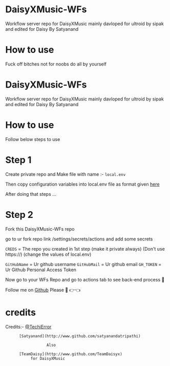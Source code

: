 # DaisyXMusic-WFs
Workflow server repo for DaisyXMusic mainly davloped for ultroid by sipak and edited for Daisy By Satyanand

# How to use 

Fuck off bitches not for noobs do all by yourself

# DaisyXMusic-WFs
Workflow server repo for DaisyXMusic mainly davloped for ultroid by sipak and edited for Daisy By Satyanand


# How to use 

Follow below steps to use 

# Step 1

Create private repo and 
Make file with name :- `local.env` 

Then copy configuration variables into local.env file 
as format given [here](https://github.com/TeamDaisyX/DaisyXMusic/blob/Py-Tgcalls/example.env)

After doing that steps ...

# Step 2

Fork this DaisyXMusic-WFs repo 

go to ur fork repo link /settings/secrets/actions and add some secrets

`CREDS` = The repo you created in 1st step (make it private always) (Don't use https://) (change the values of local.env)

`GitHubName` = Ur github username
`GitHubMail` = Ur github email
`GH_TOKEN` = Ur Github Personal Access Token


Now go to your WFs Repo and go to actions tab to see back-end process 🥰

Follow me on [Github](http://t.me/satyanandatripathi) Please 🥺 👉👈

# credits

Credits:- [@TechiError](http://www.github.com/TechiError)

          [Satyanand](http://www.github.com/satyanandatripathi)

                      Also 

          [TeamDaisy](http://www.github.com/TeamDaisyx) 
               for DaisyXMusic
